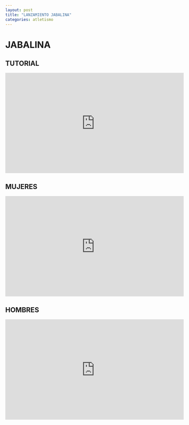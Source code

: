 ```yaml
---
layout: post
title: "LANZAMIENTO JABALINA"
categories: atletismo
---
```


# JABALINA

## TUTORIAL

<iframe width="560" height="315" src="https://www.youtube.com/embed/XJ2Nm61jsj8" frameborder="0" allow="accelerometer; autoplay; encrypted-media; gyroscope; picture-in-picture" allowfullscreen></iframe>

## MUJERES

<iframe width="560" height="315" src="https://www.youtube.com/embed/oKXHkxbjMPg" frameborder="0" allow="accelerometer; autoplay; encrypted-media; gyroscope; picture-in-picture" allowfullscreen></iframe>

## HOMBRES

<iframe width="560" height="315" src="https://www.youtube.com/embed/Hz1jQGYJqK4" frameborder="0" allow="accelerometer; autoplay; encrypted-media; gyroscope; picture-in-picture" allowfullscreen></iframe>
